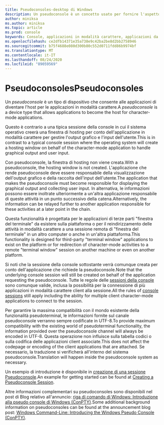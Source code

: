 ```yaml
---
title: Pseudoconsoles-desktop di Windows
description: Un pseudoconsole è un concetto usato per fornire l'aspetto di hosting o manutenzione di un'applicazione in modalità carattere.
author: miniksa
ms.author: miniksa
ms.topic: article
ms.prod: console
keywords: Console, applicazioni in modalità carattere, applicazioni da riga di comando, applicazioni Terminal, API console, conpty, pseudoconsole
ms.openlocfilehash: ce2dfb14371e35a738e9c42ba2be8d2bb2758946
ms.sourcegitcommit: b75f4688e080d300b80c552d0711fdd86b9974bf
ms.translationtype: MT
ms.contentlocale: it-IT
ms.lasthandoff: 08/24/2020
ms.locfileid: "89059569"
---
```

# <a name="pseudoconsoles"></a><span data-ttu-id="87631-104">Pseudoconsoles</span><span class="sxs-lookup"><span data-stu-id="87631-104">Pseudoconsoles</span></span>

<span data-ttu-id="87631-105">Un *pseudoconsole* è un tipo di dispositivo che consente alle applicazioni di diventare l'host per le applicazioni in modalità carattere.</span><span class="sxs-lookup"><span data-stu-id="87631-105">A *pseudoconsole* is a device type that allows applications to become the host for character-mode applications.</span></span> 

<span data-ttu-id="87631-106">Questo è contrario a una tipica sessione della console in cui il sistema operativo creerà una finestra di hosting per conto dell'applicazione in modalità carattere per gestire l'output grafico e l'input dell'utente.</span><span class="sxs-lookup"><span data-stu-id="87631-106">This is in contrast to a typical console session where the operating system will create a hosting window on behalf of the character-mode application to handle graphical output and user input.</span></span>

<span data-ttu-id="87631-107">Con pseudoconsole, la finestra di hosting non viene creata.</span><span class="sxs-lookup"><span data-stu-id="87631-107">With a pseudoconsole, the hosting window is not created.</span></span> <span data-ttu-id="87631-108">L'applicazione che rende pseudoconsole deve essere responsabile della visualizzazione dell'output grafico e della raccolta dell'input dell'utente.</span><span class="sxs-lookup"><span data-stu-id="87631-108">The application that makes the pseudoconsole must become responsible for displaying the graphical output and collecting user input.</span></span> <span data-ttu-id="87631-109">In alternativa, le informazioni possono essere inoltrate ulteriormente a un'altra applicazione responsabile di queste attività in un punto successivo della catena.</span><span class="sxs-lookup"><span data-stu-id="87631-109">Alternatively, the information can be relayed further to another application responsible for these activities at a later point in the chain.</span></span>

<span data-ttu-id="87631-110">Questa funzionalità è progettata per le applicazioni di terze parti "finestra del terminale" da esistere sulla piattaforma o per il reindirizzamento delle attività in modalità carattere a una sessione remota di "finestra del terminale" in un altro computer o anche in un'altra piattaforma.</span><span class="sxs-lookup"><span data-stu-id="87631-110">This functionality is designed for third-party "terminal window" applications to exist on the platform or for redirection of character-mode activities to a remote "terminal window" session on another machine or even on another platform.</span></span>

<span data-ttu-id="87631-111">Si noti che la sessione della console sottostante verrà comunque creata per conto dell'applicazione che richiede la pseudoconsole.</span><span class="sxs-lookup"><span data-stu-id="87631-111">Note that the underlying console session will still be created on behalf of the application requesting the pseudoconsole.</span></span> <span data-ttu-id="87631-112">Tutte le regole delle [sessioni della console](consoles.md) sono comunque valide, inclusa la possibilità per la connessione di più applicazioni in modalità carattere client alla sessione.</span><span class="sxs-lookup"><span data-stu-id="87631-112">All the rules of [console sessions](consoles.md) still apply including the ability for multiple client character-mode applications to connect to the session.</span></span>

<span data-ttu-id="87631-113">Per garantire la massima compatibilità con il mondo esistente della funzionalità pseudoterminal, le informazioni fornite sul canale pseudoconsole verranno sempre codificate in UTF-8.</span><span class="sxs-lookup"><span data-stu-id="87631-113">To provide maximum compatibility with the existing world of  pseudoterminal functionality, the information provided over the pseudoconsole channel will always be encoded in UTF-8.</span></span> <span data-ttu-id="87631-114">Questa operazione non influisce sulla tabella codici o sulla codifica delle applicazioni client associate.</span><span class="sxs-lookup"><span data-stu-id="87631-114">This does not affect the codepage or encoding of the client applications that are attached.</span></span> <span data-ttu-id="87631-115">Se necessario, la traduzione si verificherà all'interno del sistema pseudoconsole.</span><span class="sxs-lookup"><span data-stu-id="87631-115">Translation will happen inside the pseudoconsole system as necessary.</span></span>

<span data-ttu-id="87631-116">Un esempio di introduzione è disponibile in [creazione di una sessione Pseudoconsole](creating-a-pseudoconsole-session.md).</span><span class="sxs-lookup"><span data-stu-id="87631-116">An example for getting started can be found at [Creating a Pseudoconsole Session](creating-a-pseudoconsole-session.md).</span></span>

<span data-ttu-id="87631-117">Altre informazioni complementari su pseudoconsoles sono disponibili nel post di Blog relativo all'annuncio: [riga di comando di Windows: Introduzione alla pseudo console di Windows (ConPTY)](https://blogs.msdn.microsoft.com/commandline/2018/08/02/windows-command-line-introducing-the-windows-pseudo-console-conpty/).</span><span class="sxs-lookup"><span data-stu-id="87631-117">Some additional background information on pseudoconsoles can be found at the announcement blog post: [Windows Command-Line: Introducing the Windows Pseudo Console (ConPTY)](https://blogs.msdn.microsoft.com/commandline/2018/08/02/windows-command-line-introducing-the-windows-pseudo-console-conpty/).</span></span>
